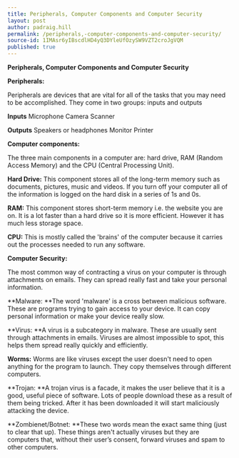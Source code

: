 ```yaml
---
title: Peripherals, Computer Components and Computer Security
layout: post
author: padraig.hill
permalink: /peripherals,-computer-components-and-computer-security/
source-id: 1IMAsr6yIBscdlHD4yQ3DYleUfOzySW9VZT2croJgVQM
published: true
---
```

**Peripherals, Computer Components and Computer Security**

**Peripherals:**

Peripherals are devices that are vital for all of the tasks that you may need to be accomplished. They come in two groups: inputs and outputs

**Inputs**  Microphone			Camera	Scanner

**Outputs**	Speakers or headphones	Monitor	Printer

**Computer components:**

The three main components in a computer are: hard drive, RAM (Random Access Memory) and the CPU (Central Processing Unit).

**Hard Drive:**	This component stores all of the long-term memory such as documents, pictures, music and videos. If you turn off your computer all of the information is logged on the hard disk in a series of 1s and 0s.

**RAM:**  This component stores short-term memory i.e. the website you are on. It is a lot faster than a hard drive so it is more efficient. However it has much less storage space.

**CPU:**			This is mostly called the 'brains' of the computer because it carries out the processes needed to run any software.

**Computer Security:**

The most common way of contracting a virus on your computer is through attachments on emails. They can spread really fast and take your personal information.

**Malware:		**The word 'malware' is a cross between malicious software. These are programs trying to gain access to your device. It can copy personal information or make your device really slow.

**Virus:			**A virus is a subcategory in malware. These are usually sent through attachments in emails. Viruses are almost impossible to spot, this helps them spread really quickly and efficiently.

**Worms:**		Worms are like viruses except the user doesn't need to open anything for the program to launch. They copy themselves through different computers.

**Trojan:		**A trojan virus is a facade, it makes the user believe that it is a good, useful piece of software. Lots of people download these as a result of them being tricked. After it has been downloaded it will start maliciously attacking the device.

**Zombienet/Botnet:	**These two words mean the exact same thing (just to clear that up). These things aren't actually viruses but they are computers that, without their user’s consent, forward viruses and spam to other computers. 

